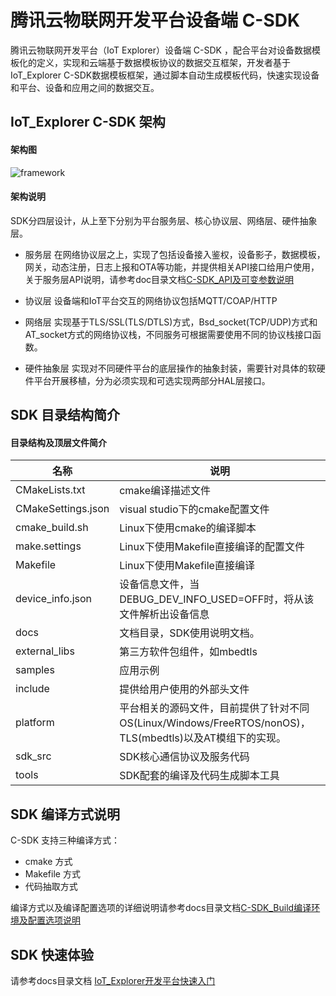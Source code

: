 #  腾讯云物联网开发平台设备端 C-SDK 
腾讯云物联网开发平台（IoT Explorer）设备端 C-SDK ，配合平台对设备数据模板化的定义，实现和云端基于数据模板协议的数据交互框架，开发者基于IoT_Explorer C-SDK数据模板框架，通过脚本自动生成模板代码，快速实现设备和平台、设备和应用之间的数据交互。

## IoT_Explorer C-SDK 架构

#### 架构图

![framework](https://main.qcloudimg.com/raw/76fc3f15c4c91ea6cf7e496f25d5d572.jpg)

#### 架构说明

SDK分四层设计，从上至下分别为平台服务层、核心协议层、网络层、硬件抽象层。

- 服务层
在网络协议层之上，实现了包括设备接入鉴权，设备影子，数据模板，网关，动态注册，日志上报和OTA等功能，并提供相关API接口给用户使用，关于服务层API说明，请参考doc目录文档[C-SDK_API及可变参数说明](https://github.com/tencentyun/qcloud-iot-explorer-sdk-embedded-c/blob/master/docs/C-SDK_API%E5%8F%8A%E5%8F%AF%E5%8F%98%E5%8F%82%E6%95%B0%E8%AF%B4%E6%98%8E.md)

- 协议层
设备端和IoT平台交互的网络协议包括MQTT/COAP/HTTP

- 网络层
实现基于TLS/SSL(TLS/DTLS)方式，Bsd_socket(TCP/UDP)方式和AT_socket方式的网络协议栈，不同服务可根据需要使用不同的协议栈接口函数。

- 硬件抽象层
实现对不同硬件平台的底层操作的抽象封装，需要针对具体的软硬件平台开展移植，分为必须实现和可选实现两部分HAL层接口。

## SDK 目录结构简介

#### 目录结构及顶层文件简介

| 名称               | 说明                                                         |
| ------------------ | ------------------------------------------------------------ |
| CMakeLists.txt     | cmake编译描述文件                                            |
| CMakeSettings.json | visual studio下的cmake配置文件                               |
| cmake_build.sh     | Linux下使用cmake的编译脚本                                   |
| make.settings      | Linux下使用Makefile直接编译的配置文件                        |
| Makefile           | Linux下使用Makefile直接编译                                  |
| device_info.json   | 设备信息文件，当DEBUG_DEV_INFO_USED=OFF时，将从该文件解析出设备信息 |
| docs               | 文档目录，SDK使用说明文档。                      |
| external_libs      | 第三方软件包组件，如mbedtls                                  |
| samples            | 应用示例                                                     |
| include            | 提供给用户使用的外部头文件                                   |
| platform           | 平台相关的源码文件，目前提供了针对不同OS(Linux/Windows/FreeRTOS/nonOS)，TLS(mbedtls)以及AT模组下的实现。 |
| sdk_src            | SDK核心通信协议及服务代码                                    |
| tools              | SDK配套的编译及代码生成脚本工具                              |

## SDK 编译方式说明

C-SDK 支持三种编译方式：

- cmake 方式
- Makefile 方式
- 代码抽取方式

编译方式以及编译配置选项的详细说明请参考docs目录文档[C-SDK_Build编译环境及配置选项说明](https://github.com/tencentyun/qcloud-iot-explorer-sdk-embedded-c/blob/master/docs/C-SDK_Build%E7%BC%96%E8%AF%91%E7%8E%AF%E5%A2%83%E5%8F%8A%E9%85%8D%E7%BD%AE%E9%80%89%E9%A1%B9%E8%AF%B4%E6%98%8E.md) 

## SDK 快速体验

请参考docs目录文档 [IoT_Explorer开发平台快速入门](https://github.com/tencentyun/qcloud-iot-explorer-sdk-embedded-c/blob/master/docs/IoT_Explorer%E5%BC%80%E5%8F%91%E5%B9%B3%E5%8F%B0%E5%BF%AB%E9%80%9F%E5%85%A5%E9%97%A8.md)

